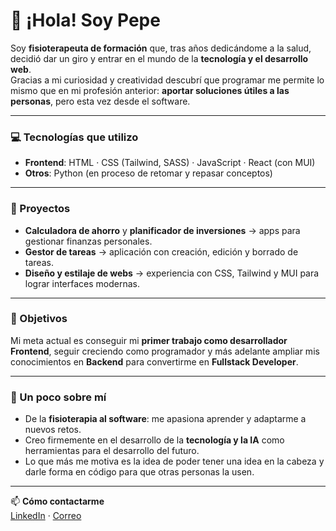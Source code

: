 # 👋 ¡Hola! Soy Pepe

Soy **fisioterapeuta de formación** que, tras años dedicándome a la salud, decidió dar un giro y entrar en el mundo de la **tecnología y el desarrollo web**.  
Gracias a mi curiosidad y creatividad descubrí que programar me permite lo mismo que en mi profesión anterior: **aportar soluciones útiles a las personas**, pero esta vez desde el software.

---

### 💻 Tecnologías que utilizo
- **Frontend**: HTML · CSS (Tailwind, SASS) · JavaScript · React (con MUI)  
- **Otros**: Python (en proceso de retomar y repasar conceptos)  

---

### 🚀 Proyectos
- **Calculadora de ahorro** y **planificador de inversiones** → apps para gestionar finanzas personales.  
- **Gestor de tareas** → aplicación con creación, edición y borrado de tareas.  
- **Diseño y estilaje de webs** → experiencia con CSS, Tailwind y MUI para lograr interfaces modernas.

---

### 🎯 Objetivos
Mi meta actual es conseguir mi **primer trabajo como desarrollador Frontend**, seguir creciendo como programador y más adelante ampliar mis conocimientos en **Backend** para convertirme en **Fullstack Developer**.

---

### 🌟 Un poco sobre mí
- De la **fisioterapia al software**: me apasiona aprender y adaptarme a nuevos retos.  
- Creo firmemente en el desarrollo de la **tecnología y la IA** como herramientas para el desarrollo del futuro.  
- Lo que más me motiva es la idea de poder tener una idea en la cabeza y darle forma en código para que otras personas la usen.  

---

📫 **Cómo contactarme**  
[LinkedIn](----) · [Correo](josegarciagomez05@gmail.com)

